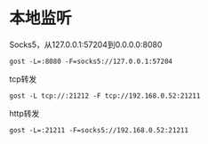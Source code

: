 # 本地监听

Socks5，从127.0.0.1:57204到0.0.0.0:8080

```纯文本
gost -L=:8080 -F=socks5://127.0.0.1:57204
```

tcp转发

```纯文本
gost -L tcp://:21212 -F tcp://192.168.0.52:21211
```

http转发

```纯文本
gost -L=:21211 -F=socks5://192.168.0.52:21211
```
